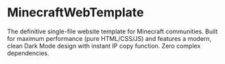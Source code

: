 # MinecraftWebTemplate
The definitive single-file website template for Minecraft communities. Built for maximum performance (pure HTML/CSS/JS) and features a modern, clean Dark Mode design with instant IP copy function. Zero complex dependencies.
